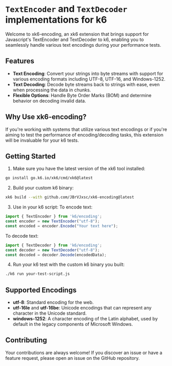 # `TextEncoder` and `TextDecoder` implementations for k6

Welcome to xk6-encoding, an xk6 extension that brings support for Javascript's TextEncoder and TextDecoder to k6, enabling you to seamlessly handle various text encodings during your performance tests.

## Features

* **Text Encoding**: Convert your strings into byte streams with support for various encoding formats including UTF-8, UTF-16, and Windows-1252.
* **Text Decoding**: Decode byte streams back to strings with ease, even when processing the data in chunks.
* **Flexible Options**: Handle Byte Order Marks (BOM) and determine behavior on decoding invalid data.

## Why Use xk6-encoding?

If you're working with systems that utilize various text encodings or if you're aiming to test the performance of encoding/decoding tasks, this extension will be invaluable for your k6 tests.

## Getting Started

1. Make sure you have the latest version of the xk6 tool installed:

```bash
go install go.k6.io/xk6/cmd/xk6@latest
```

2. Build your custom k6 binary:

```bash
xk6 build --with github.com/JBrVJxsc/xk6-encoding@latest
```

3. Use in your k6 script:
To encode text:

```javascript
import { TextEncoder } from 'k6/encoding';
const encoder = new TextEncoder("utf-8");
const encoded = encoder.Encode("Your text here");
```

To decode text:
```javascript
import { TextDecoder } from 'k6/encoding';
const decoder = new TextDecoder("utf-8");
const decoded = decoder.Decode(encodedData);
```

4. Run your k6 test with the custom k6 binary you built:

```bash
./k6 run your-test-script.js
```

## Supported Encodings

* **utf-8**: Standard encoding for the web.
* **utf-16le** and **utf-16be**: Unicode encodings that can represent any character in the Unicode standard.
* **windows-1252**: A character encoding of the Latin alphabet, used by default in the legacy components of Microsoft Windows.

## Contributing
Your contributions are always welcome! If you discover an issue or have a feature request, please open an issue on the GitHub repository.